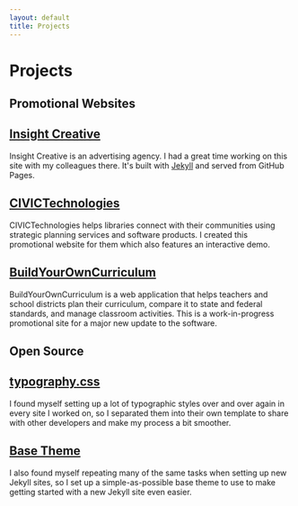 ```yaml
---
layout: default
title: Projects
---
```


# Projects

## Promotional Websites

## [Insight Creative](http://insightcreative.com)

Insight Creative is an advertising agency. I had a great time working on this site with my colleagues there. It's built with [Jekyll](http://jekyllrb.com) and served from GitHub Pages.

## [CIVICTechnologies](http://civictechnologies.com)

CIVICTechnologies helps libraries connect with their communities using strategic planning services and software products. I created this promotional website for them which also features an interactive demo.

## [BuildYourOwnCurriculum](http://insightcreative.info/byoc) 

BuildYourOwnCurriculum is a web application that helps teachers and school districts plan their curriculum, compare it to state and federal standards, and manage classroom activities. This is a work-in-progress promotional site for a major new update to the software.

## Open Source

## [typography.css](http://github.com/kmcgillivray/typography.css)

I found myself setting up a lot of typographic styles over and over again in every site I worked on, so I separated them into their own template to share with other developers and make my process a bit smoother.

## [Base Theme](http://github.com/kmcgillivray/base-theme)

I also found myself repeating many of the same tasks when setting up new Jekyll sites, so I set up a simple-as-possible base theme to use to make getting started with a new Jekyll site even easier.